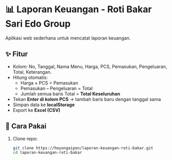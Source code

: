 # 📊 Laporan Keuangan - Roti Bakar Sari Edo Group

Aplikasi web sederhana untuk mencatat laporan keuangan.

## ✨ Fitur
- Kolom: No, Tanggal, Nama Menu, Harga, PCS, Pemasukan, Pengeluaran, Total, Keterangan.
- Hitung otomatis:
  - Harga × PCS = Pemasukan
  - Pemasukan – Pengeluaran = Total
  - Jumlah semua baris Total = **Total Keseluruhan**
- Tekan **Enter di kolom PCS** → tambah baris baru dengan tanggal sama
- Simpan data ke **localStorage**
- Export ke **Excel (CSV)**

## 🚀 Cara Pakai
1. Clone repo:
   ```bash
   git clone https://hoyongaipon/laporan-keuangan-roti-bakar.git
   cd laporan-keuangan-roti-bakar
